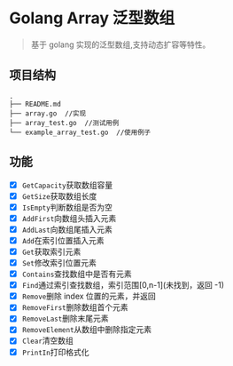 # Golang Array 泛型数组

>基于 golang 实现的泛型数组,支持动态扩容等特性。

## 项目结构
``` 
.
├── README.md
├── array.go  //实现
├── array_test.go  //测试用例
└── example_array_test.go  //使用例子
```

## 功能
- [x] `GetCapacity`获取数组容量
- [x] `GetSize`获取数组长度
- [x] `IsEmpty`判断数组是否为空
- [x] `AddFirst`向数组头插入元素
- [x] `AddLast`向数组尾插入元素
- [x] `Add`在索引位置插入元素
- [x] `Get`获取索引元素
- [x] `Set`修改索引位置元素
- [x] `Contains`查找数组中是否有元素
- [x] `Find`通过索引查找数组，索引范围[0,n-1](未找到，返回 -1)
- [x] `Remove`删除 index 位置的元素，并返回
- [x] `RemoveFirst`删除数组首个元素
- [x] `RemoveLast`删除末尾元素
- [x] `RemoveElement`从数组中删除指定元素
- [x] `Clear`清空数组
- [x] `PrintIn`打印格式化
